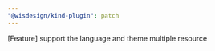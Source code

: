 ```yaml
---
"@wisdesign/kind-plugin": patch
---
```


[Feature] support the language and theme multiple resource
